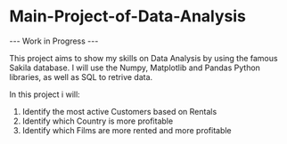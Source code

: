 # Main-Project-of-Data-Analysis

--- Work in Progress ---

This project aims to show my skills on Data Analysis by using the famous Sakila database. I will use the Numpy, Matplotlib and Pandas Python libraries, as well as SQL to retrive data. 

In this project i will:

1. Identify the most active Customers based on Rentals
2. Identify which Country is more profitable
3. Identify which Films are more rented and more profitable
